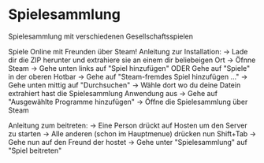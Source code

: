 # Spielesammlung
Spielesammlung mit verschiedenen Gesellschaftsspielen

Spiele Online mit Freunden über Steam!
Anleitung zur Installation:
-> Lade dir die ZIP herunter und extrahiere sie an einem dir beliebeigen Ort
-> Öfnne Steam
-> Gehe unten links auf "Spiel hinzufügen" ODER Gehe auf "Spiele" in der oberen Hotbar
-> Gehe auf "Steam-fremdes Spiel hinzufügen ..."
-> Gehe unten mittig auf "Durchsuchen"
-> Wähle dort wo du deine Datein extrahiert hast die Spielesammlung Anwendung aus
-> Gehe auf "Ausgewählte Programme hinzufügen"
-> Öffne die Spielesammlung über Steam

Anleitung zum beitreten:
-> Eine Person drückt auf Hosten um den Server zu starten
-> Alle anderen (schon im Hauptmenue) drücken nun Shift+Tab
-> Gehe nun auf den Freund der hostet
-> Gehe unter "Spielesammlung" auf "Spiel beitreten"

